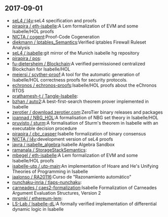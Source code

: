 ## 2017-09-01

* [seL4 / l4v](https://github.com/seL4/l4v):seL4 specification and proofs
* [pirapira / eth-isabelle](https://github.com/pirapira/eth-isabelle):A Lem formalization of EVM and some Isabelle/HOL proofs
* [NICTA / cogent](https://github.com/NICTA/cogent):Proof-Code Cogeneration
* [diekmann / Iptables_Semantics](https://github.com/diekmann/Iptables_Semantics):Verified iptables Firewall Ruleset Analysis
* [seL4 / isabelle](https://github.com/seL4/isabelle):git mirror of the Munich isabelle hg repository
* [pirapira / pos](https://github.com/pirapira/pos):
* [fu-dietersheim / Blockchain](https://github.com/fu-dietersheim/Blockchain):A verified permissioned centralized Blockchain for Isabelle/HOL
* [meiersi / scyther-proof](https://github.com/meiersi/scyther-proof):A tool for the automatic generation of Isabelle/HOL correctness proofs for security protocols.
* [echronos / echronos-proofs](https://github.com/echronos/echronos-proofs):Isabelle/HOL proofs about the eChronos RTOS
* [prathamesh-t / Tangle-Isabelle](https://github.com/prathamesh-t/Tangle-Isabelle):
* [bzhan / auto2](https://github.com/bzhan/auto2):A best-first-search theorem prover implemented in Isabelle
* [zerotier / download.zerotier.com](https://github.com/zerotier/download.zerotier.com):ZeroTier binary releases and packages
* [ioannad / NBG_HOL](https://github.com/ioannad/NBG_HOL):A formalisation of NBG set theory in Isabelle/HOL
* [pruvisto / sturm](https://github.com/pruvisto/sturm):A formalisation of Sturm's theorem in Isabelle with an executable decision procedure
* [pirapira / cbc_casper](https://github.com/pirapira/cbc_casper):Isabelle formalization of binary consensus
* [NICTA / l4v](https://github.com/NICTA/l4v):development version of seL4 proofs
* [javra / isabelle_algebra](https://github.com/javra/isabelle_algebra):Isabelle Algebra Sandbox
* [ramanala / StorageStackSemantics](https://github.com/ramanala/StorageStackSemantics):
* [mbegel / eth-isabelle](https://github.com/mbegel/eth-isabelle):A Lem formalization of EVM and some Isabelle/HOL proofs
* [isabelle-utp / utp-main](https://github.com/isabelle-utp/utp-main):An implementation of Hoare and He's Unifying Theories of Programming in Isabelle
* [jaalonso / RA20116](https://github.com/jaalonso/RA20116):Curso de "Razonamiento automático"
* [nunchaku-inria / tlaps-nunchaku](https://github.com/nunchaku-inria/tlaps-nunchaku):
* [carneades / caes2-formalization](https://github.com/carneades/caes2-formalization):Isabelle Formalization of Carneades Argument Evaluation Structures, Version 2
* [mrsmkl / ethereum-lem](https://github.com/mrsmkl/ethereum-lem):
* [LS-Lab / Isabelle-dL](https://github.com/LS-Lab/Isabelle-dL):A formally verified implementation of differential dynamic logic in Isabelle
